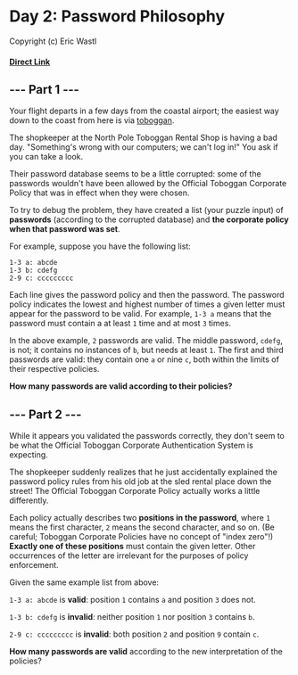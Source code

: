 # Day 2: Password Philosophy

Copyright (c) Eric Wastl
#### [Direct Link](https://adventofcode.com/2020/day/2)

## --- Part 1 ---

Your flight departs in a few days from the coastal airport; the easiest way down to the coast from here is via [toboggan](https://en.wikipedia.org/wiki/Toboggan).

The shopkeeper at the North Pole Toboggan Rental Shop is having a bad day. "Something's wrong with our computers; we can't log in!" You ask if you can take a look.

Their password database seems to be a little corrupted: some of the passwords wouldn't have been allowed by the Official Toboggan Corporate Policy that was in effect when they were chosen.

To try to debug the problem, they have created a list (your puzzle input) of **passwords** (according to the corrupted database) and **the corporate policy when that password was set**.

For example, suppose you have the following list:

````
1-3 a: abcde
1-3 b: cdefg
2-9 c: ccccccccc
````

Each line gives the password policy and then the password. The password policy indicates the lowest and highest number of times a given letter must appear for the password to be valid. For example, ```1-3 a``` means that the password must contain a at least ```1``` time and at most ```3``` times.

In the above example, ```2``` passwords are valid. The middle password, ```cdefg```, is not; it contains no instances of ```b```, but needs at least ```1```. The first and third passwords are valid: they contain one ```a``` or nine ```c```, both within the limits of their respective policies.

**How many passwords are valid according to their policies?**


## --- Part 2 ---
While it appears you validated the passwords correctly, they don't seem to be what the Official Toboggan Corporate Authentication System is expecting.

The shopkeeper suddenly realizes that he just accidentally explained the password policy rules from his old job at the sled rental place down the street! The Official Toboggan Corporate Policy actually works a little differently.

Each policy actually describes two **positions in the password**, where ```1``` means the first character, ```2``` means the second character, and so on. (Be careful; Toboggan Corporate Policies have no concept of "index zero"!) **Exactly one of these positions** must contain the given letter. Other occurrences of the letter are irrelevant for the purposes of policy enforcement.

Given the same example list from above:

```1-3 a: abcde``` is **valid**: position ```1``` contains ```a``` and position ```3``` does not.

```1-3 b: cdefg``` is **invalid**: neither position ```1``` nor position ```3``` contains ```b```.

```2-9 c: ccccccccc``` is **invalid**: both position ```2``` and position ```9``` contain ```c```.

**How many passwords are valid** according to the new interpretation of the policies?

